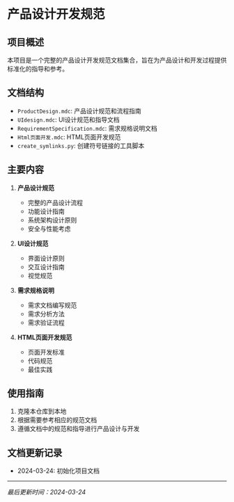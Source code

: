 # 产品设计开发规范

## 项目概述
本项目是一个完整的产品设计开发规范文档集合，旨在为产品设计和开发过程提供标准化的指导和参考。

## 文档结构
- `ProductDesign.mdc`: 产品设计规范和流程指南
- `UIdesign.mdc`: UI设计规范和指导文档
- `RequirementSpecification.mdc`: 需求规格说明文档
- `Html页面开发.mdc`: HTML页面开发规范
- `create_symlinks.py`: 创建符号链接的工具脚本

## 主要内容
1. **产品设计规范**
   - 完整的产品设计流程
   - 功能设计指南
   - 系统架构设计原则
   - 安全与性能考虑

2. **UI设计规范**
   - 界面设计原则
   - 交互设计指南
   - 视觉规范

3. **需求规格说明**
   - 需求文档编写规范
   - 需求分析方法
   - 需求验证流程

4. **HTML页面开发规范**
   - 页面开发标准
   - 代码规范
   - 最佳实践

## 使用指南
1. 克隆本仓库到本地
2. 根据需要参考相应的规范文档
3. 遵循文档中的规范和指导进行产品设计与开发

## 文档更新记录
- 2024-03-24: 初始化项目文档

---
*最后更新时间：2024-03-24*
